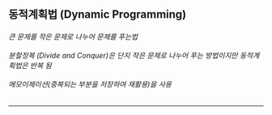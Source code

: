 <h2> 동적계획법 (Dynamic Programming)</h2>
<h6> 큰 문제를 작은 문제로 나누어 문제를 푸는법
<br><br> 분할정복 (Divide and Conquer)은 단지 작은 문제로 나누어 푸는 방법이지만 동적계획법은 반복 됨
<br><br> 메모이제이션(중복되는 부분을 저장하여 재활용)을 사용</h6>     
<hr>
